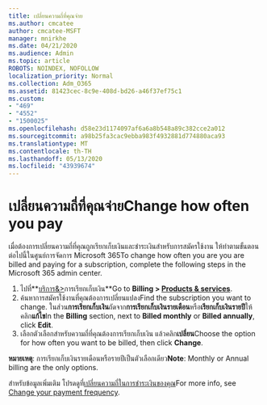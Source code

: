 ```yaml
---
title: เปลี่ยนความถี่ที่คุณจ่าย
ms.author: cmcatee
author: cmcatee-MSFT
manager: mnirkhe
ms.date: 04/21/2020
ms.audience: Admin
ms.topic: article
ROBOTS: NOINDEX, NOFOLLOW
localization_priority: Normal
ms.collection: Adm_O365
ms.assetid: 81423cec-8c9e-408d-bd26-a46f37ef75c1
ms.custom:
- "469"
- "4552"
- "1500025"
ms.openlocfilehash: d58e23d1174097af6a6a8b548a89c382cce2a012
ms.sourcegitcommit: a98b25fa3cac9ebba983f4932881d774880aca93
ms.translationtype: MT
ms.contentlocale: th-TH
ms.lasthandoff: 05/13/2020
ms.locfileid: "43939674"
---
```

# <a name="change-how-often-you-pay"></a><span data-ttu-id="9f037-102">เปลี่ยนความถี่ที่คุณจ่าย</span><span class="sxs-lookup"><span data-stu-id="9f037-102">Change how often you pay</span></span>

<span data-ttu-id="9f037-103">เมื่อต้องการเปลี่ยนความถี่ที่คุณถูกเรียกเก็บเงินและชําระเงินสําหรับการสมัครใช้งาน ให้ทําตามขั้นตอนต่อไปนี้ในศูนย์การจัดการ Microsoft 365</span><span class="sxs-lookup"><span data-stu-id="9f037-103">To change how often you are you are billed and paying for a subscription, complete the following steps in the Microsoft 365 admin center.</span></span> 
1. <span data-ttu-id="9f037-104">ไปที่**[บริการ&>](https://go.microsoft.com/fwlink/p/?linkid=842054)การเรียกเก็บเงิน**</span><span class="sxs-lookup"><span data-stu-id="9f037-104">Go to **Billing > [Products & services](https://go.microsoft.com/fwlink/p/?linkid=842054)**.</span></span>
2. <span data-ttu-id="9f037-105">ค้นหาการสมัครใช้งานที่คุณต้องการเปลี่ยนแปลง</span><span class="sxs-lookup"><span data-stu-id="9f037-105">Find the subscription you want to change.</span></span> <span data-ttu-id="9f037-106">ในส่วน**การเรียกเก็บเงิน**ถัดจาก**การเรียกเก็บเงินรายเดือน**หรือ**เรียกเก็บเงินรายปี**ให้คลิก**แก้ไข**</span><span class="sxs-lookup"><span data-stu-id="9f037-106">In the **Billing** section, next to **Billed monthly** or **Billed annually**, click **Edit**.</span></span> 
3. <span data-ttu-id="9f037-107">เลือกตัวเลือกสําหรับความถี่ที่คุณต้องการเรียกเก็บเงิน แล้วคลิก**เปลี่ยน**</span><span class="sxs-lookup"><span data-stu-id="9f037-107">Choose the option for how often you want to be billed, then click **Change**.</span></span>

<span data-ttu-id="9f037-108">**หมายเหตุ**: การเรียกเก็บเงินรายเดือนหรือรายปีเป็นตัวเลือกเดียว</span><span class="sxs-lookup"><span data-stu-id="9f037-108">**Note**: Monthly or Annual billing are the only options.</span></span>

<span data-ttu-id="9f037-109">สําหรับข้อมูลเพิ่มเติม โปรดดูที่[เปลี่ยนความถี่ในการชําระเงินของคุณ](https://docs.microsoft.com/microsoft-365/commerce/billing-and-payments/change-payment-frequency?view=o365-worldwide)</span><span class="sxs-lookup"><span data-stu-id="9f037-109">For more info, see [Change your payment frequency](https://docs.microsoft.com/microsoft-365/commerce/billing-and-payments/change-payment-frequency?view=o365-worldwide).</span></span>
